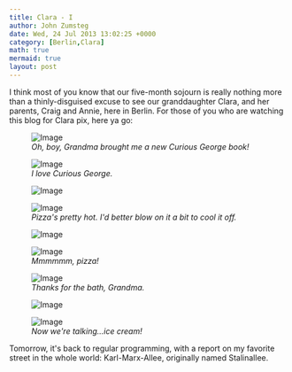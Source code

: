 ```yaml
---
title: Clara - I
author: John Zumsteg
date: Wed, 24 Jul 2013 13:02:25 +0000
category: [Berlin,Clara]
math: true
mermaid: true
layout: post
---
```

I think most of you know that our five-month sojourn is really nothing more than a thinly-disguised excuse to see our granddaughter Clara, and her parents, Craig and Annie, here in Berlin. For those of you who are watching this blog for Clara pix, here ya go:

<figure class = "landscape">
	<img src="{{ "/assets/images/2013/07/MG_7881.jpg" | prepend: site.baseurl | prepend: site.url }}" alt="Image" />
		<figcaption><em>Oh, boy, Grandma brought me a new Curious George book!</em></figcaption>
</figure>

<figure class = "landscape">
	<img src="{{ "/assets/images/2013/07/mg_7882.jpg" | prepend: site.baseurl | prepend: site.url }}" alt="Image" />
		<figcaption><em>I love Curious George.</em></figcaption>
</figure>

<figure class = "landscape">
	<img src="{{ "/assets/images/2013/07/mg_7887.jpg" | prepend: site.baseurl | prepend: site.url }}" alt="Image" />
		<figcaption><em></em></figcaption>
</figure>

<figure class = "landscape">
	<img src="{{ "/assets/images/2013/07/mg_7892.jpg" | prepend: site.baseurl | prepend:site.url }}" alt="Image" />
		<figcaption><em>Pizza's pretty hot. I'd better blow on it a bit to cool it off.</em></figcaption>
</figure>


<figure class = "landscape">
	<img src="{{ "/assets/images/2013/07/mg_7898.jpg" | prepend: site.baseurl | prepend: site.url }}" alt="Image" />
		<figcaption><em></em></figcaption>
</figure>
<figure class = "portrait">
	<img src="{{ "/assets/images/2013/07/mg_7903.jpg" | prepend: site.baseurl | prepend: site.url }}" alt="Image" />
		<figcaption><em>Mmmmmm, pizza!</em></figcaption>
</figure>
<figure class = "portrait">
	<img src="{{ "/assets/images/2013/07/mg_7929.jpg" | prepend: site.baseurl | prepend: site.url }}" alt="Image" />
		<figcaption><em>Thanks for the bath, Grandma.</em></figcaption>
</figure>

<figure class = "landscape">
	<img src="{{ "/assets/images/2013/07/mg_7936.jpg" | prepend: site.baseurl | prepend: site.url }}" alt="Image" />
		<figcaption><em></em></figcaption>
</figure>

<figure class = "landscape">
	<img src="{{ "/assets/images/2013/07/mg_7937.jpg" | prepend: site.baseurl | prepend: site.url }}" alt="Image" />
		<figcaption><em>Now we're talking...ice cream!</em></figcaption>
</figure>

Tomorrow, it's back to regular programming, with a report on my favorite street in the whole world: Karl-Marx-Allee, originally named Stalinallee.
